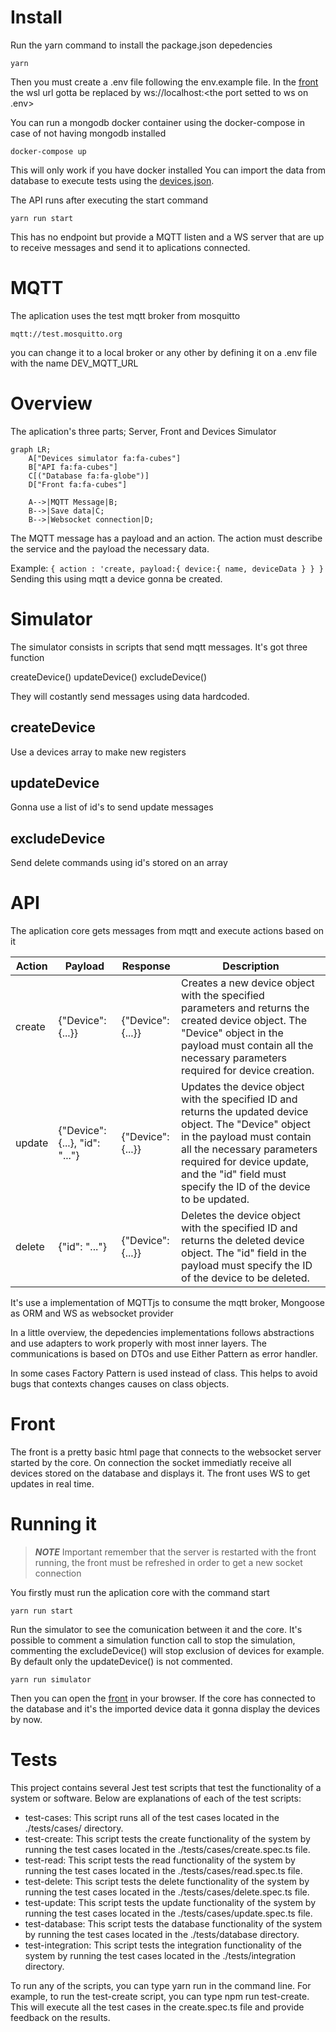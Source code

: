 # Install

Run the yarn command to install the package.json depedencies

`yarn`

Then you must create a .env file following the env.example file.
In the [front]('front/index.html') the wsl url gotta be replaced by ws://localhost:<the port setted to ws on .env> 

You can run a mongodb docker container using the docker-compose in case of not having mongodb installed

`docker-compose up`

This will only work if you have docker installed
You can import the data from database to execute tests using the [devices.json]('dbExport/devices.json').

The API runs after executing the start command

`yarn run start`

This has no endpoint but provide a MQTT listen and a WS server that are up to receive messages and send it to aplications connected.

# MQTT

The aplication uses the test mqtt broker from mosquitto

`mqtt://test.mosquitto.org`

you can change it to a local broker or any other by defining it on a .env file with the name DEV_MQTT_URL

# Overview

The aplication's three parts; Server, Front and Devices Simulator

```mermaid
graph LR;
    A["Devices simulator fa:fa-cubes"]
    B["API fa:fa-cubes"]
    C[("Database fa:fa-globe")]
    D["Front fa:fa-cubes"]

    A-->|MQTT Message|B;
    B-->|Save data|C;
    B-->|Websocket connection|D;
```
The MQTT message has a payload and an action. The action must describe the service and the payload the necessary data.

Example:
`
{
    action : 'create,
    payload:{
        device:{
            name,
            deviceData
        }
    }
}
`
Sending this using mqtt a device gonna be created.

# Simulator

The simulator consists in scripts that send mqtt messages. It's got three function

createDevice()
updateDevice()
excludeDevice()

They will costantly send messages using data hardcoded.

## createDevice

Use a devices array to make new registers

## updateDevice 

Gonna use a list of id's to send update messages

## excludeDevice

Send delete commands using id's stored on an array

# API

The aplication core gets messages from mqtt and execute actions based on it

| **Action** | **Payload** | **Response** | **Description** |
| --- | --- | --- | --- |
| create | {"Device": {...}} | {"Device": {...}} | Creates a new device object with the specified parameters and returns the created device object. The "Device" object in the payload must contain all the necessary parameters required for device creation. |
| update | {"Device": {...}, "id": "..."} | {"Device": {...}} | Updates the device object with the specified ID and returns the updated device object. The "Device" object in the payload must contain all the necessary parameters required for device update, and the "id" field must specify the ID of the device to be updated. |
| delete | {"id": "..."} | {"Device": {...}} | Deletes the device object with the specified ID and returns the deleted device object. The "id" field in the payload must specify the ID of the device to be deleted. |

It's use a implementation of MQTTjs to consume the mqtt broker, Mongoose as ORM and WS as websocket provider

In a little overview, the depedencies implementations follows abstractions and use adapters to work properly with most inner layers. The communications is based on DTOs and use Either Pattern as error handler.

In some cases Factory Pattern is used instead of class. This helps to avoid bugs that contexts changes causes on class objects.

# Front

The front is a pretty basic html page that connects to the websocket server started by the core. On connection the socket immediatly receive all devices stored on the database and displays it. The front uses WS to get updates in real time.

# Running it

> **_NOTE_** Important remember that the server is restarted with the front running, the front must be refreshed in order to get a new socket connection

You firstly must run the aplication core with the command start

`yarn run start`

Run the simulator to see the comunication between it and the core.
It's possible to comment a simulation function call to stop the simulation, commenting the excludeDevice() will stop exclusion of devices for example. By default only the updateDevice() is not commented.

`yarn run simulator`

Then you can open the [front](front) in your browser. If the core has connected to the database and it's the imported device data it gonna display the devices by now.


# Tests
This project contains several Jest test scripts that test the functionality of a system or software. Below are explanations of each of the test scripts:

* test-cases: This script runs all of the test cases located in the ./tests/cases/ directory.
* test-create: This script tests the create functionality of the system by running the test cases located in the ./tests/cases/create.spec.ts file.
* test-read: This script tests the read functionality of the system by running the test cases located in the ./tests/cases/read.spec.ts file.
* test-delete: This script tests the delete functionality of the system by running the test cases located in the ./tests/cases/delete.spec.ts file.
* test-update: This script tests the update functionality of the system by running the test cases located in the ./tests/cases/update.spec.ts file.
* test-database: This script tests the database functionality of the system by running the test cases located in the ./tests/database directory.
* test-integration: This script tests the integration functionality of the system by running the test cases located in the ./tests/integration directory.

To run any of the scripts, you can type yarn run <script-name> in the command line. For example, to run the test-create script, you can type npm run test-create. This will execute all the test cases in the create.spec.ts file and provide feedback on the results.